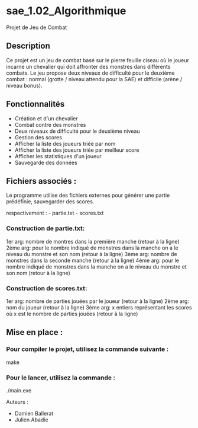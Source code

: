 # sae_1.02_Algorithmique
Projet de Jeu de Combat

## Description

Ce projet est un jeu de combat basé sur le pierre feuille ciseau où le joueur incarne un chevalier qui doit affronter des monstres dans différents combats. Le jeu propose deux niveaux de difficulté pour le deuxième combat : normal (grotte / niveau attendu pour la SAE) et difficile (arène / niveau bonus).

## Fonctionnalités

- Création et d'un chevalier
- Combat contre des monstres
- Deux niveaux de difficulté pour le deuxième niveau
- Gestion des scores
- Afficher la liste des joueurs triée par nom
- Afficher la liste des joueurs triée par meilleur score
- Afficher les statistiques d'un joueur
- Sauvegarde des données


## Fichiers associés :

Le programme utilise des fichiers externes pour générer une partie prédéfinie, sauvegarder des scores.

respectivement : 
    - partie.txt
    - scores.txt

### Construction de partie.txt:
1er arg: nombre de montres dans la première manche (retour à la ligne)
2ème arg: pour le nombre indiqué de monstres dans la manche on a le niveau du monstre et son nom (retour à la ligne)
3ème arg: nombre de monstres dans la seconde manche (retour à la ligne)
4ème arg: pour le nombre indiqué de monstres dans la manche on a le niveau du monstre et son nom (retour à la ligne)

### Construction de scores.txt:
1er arg: nombre de parties jouées par le joueur  (retour à la ligne)
2ème arg: nom du joueur  (retour à la ligne)
3ème arg: x entiers représentant les scores où x est le nombre de parties jouées (retour à la ligne)



## Mise en place : 

### Pour compiler le projet, utilisez la commande suivante :

make 

### Pour le lancer, utilisez la commande :

./main.exe

Auteurs :

- Damien Ballerat
- Julien Abadie